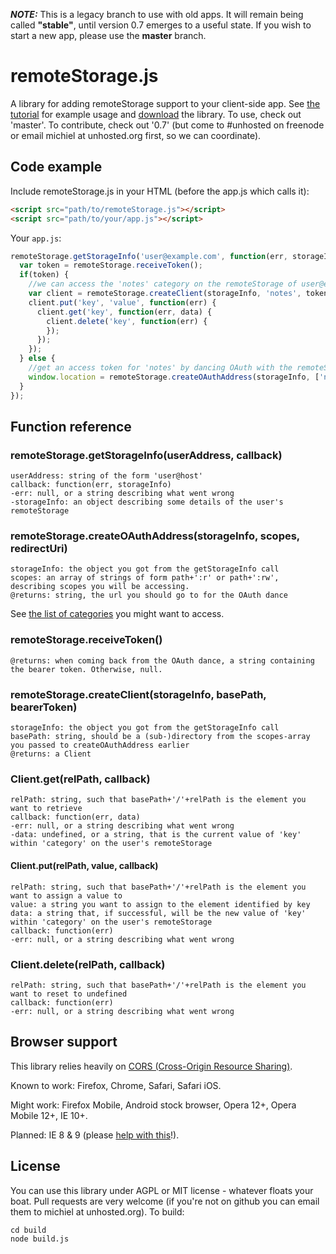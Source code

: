 *__NOTE:__* This is a legacy branch to use with old apps. It will remain being called **"stable"**, until version 0.7 emerges to a useful state. If you wish to start a new app, please use the **master** branch.

# remoteStorage.js

A library for adding remoteStorage support to your client-side app. See [the tutorial](http://tutorial.unhosted.5apps.com) for example usage and [download](https://github.com/unhosted/remoteStorage.js/raw/master/build/latest/remoteStorage.js) the library. To use, check out 'master'. To contribute, check out '0.7' (but come to #unhosted on freenode or email michiel at unhosted.org first, so we can coordinate).

## Code example

Include remoteStorage.js in your HTML (before the app.js which calls it):

```html
<script src="path/to/remoteStorage.js"></script>
<script src="path/to/your/app.js"></script>
```

Your `app.js`:

```js
remoteStorage.getStorageInfo('user@example.com', function(err, storageInfo) {
  var token = remoteStorage.receiveToken();
  if(token) {
    //we can access the 'notes' category on the remoteStorage of user@example.com:
    var client = remoteStorage.createClient(storageInfo, 'notes', token);
    client.put('key', 'value', function(err) {
      client.get('key', function(err, data) {
        client.delete('key', function(err) {
        });
      });
    });
  } else {
    //get an access token for 'notes' by dancing OAuth with the remoteStorage of user@example.com:
    window.location = remoteStorage.createOAuthAddress(storageInfo, ['notes'], window.location.href);
  }
});
```

## Function reference
### remoteStorage.getStorageInfo(userAddress, callback)

    userAddress: string of the form 'user@host'
    callback: function(err, storageInfo)
    -err: null, or a string describing what went wrong
    -storageInfo: an object describing some details of the user's remoteStorage

### remoteStorage.createOAuthAddress(storageInfo, scopes, redirectUri)

    storageInfo: the object you got from the getStorageInfo call
    scopes: an array of strings of form path+':r' or path+':rw', describing scopes you will be accessing.
    @returns: string, the url you should go to for the OAuth dance
See [the list of categories](https://github.com/unhosted/website/wiki/categories) you might want to access.

### remoteStorage.receiveToken()

    @returns: when coming back from the OAuth dance, a string containing the bearer token. Otherwise, null.

### remoteStorage.createClient(storageInfo, basePath, bearerToken)

    storageInfo: the object you got from the getStorageInfo call
    basePath: string, should be a (sub-)directory from the scopes-array you passed to createOAuthAddress earlier
    @returns: a Client

### Client.get(relPath, callback)
    
    relPath: string, such that basePath+'/'+relPath is the element you want to retrieve
    callback: function(err, data)
    -err: null, or a string describing what went wrong
    -data: undefined, or a string, that is the current value of 'key' within 'category' on the user's remoteStorage

#### Client.put(relPath, value, callback)

    relPath: string, such that basePath+'/'+relPath is the element you want to assign a value to
    value: a string you want to assign to the element identified by key
    data: a string that, if successful, will be the new value of 'key' within 'category' on the user's remoteStorage
    callback: function(err)
    -err: null, or a string describing what went wrong

### Client.delete(relPath, callback)

    relPath: string, such that basePath+'/'+relPath is the element you want to reset to undefined
    callback: function(err)
    -err: null, or a string describing what went wrong

## Browser support
This library relies heavily on [CORS (Cross-Origin Resource Sharing)](http://caniuse.com/#search=cors).

Known to work: Firefox, Chrome, Safari, Safari iOS.

Might work: Firefox Mobile, Android stock browser, Opera 12+, Opera Mobile 12+, IE 10+.

Planned: IE 8 & 9 (please [help with this](https://groups.google.com/d/topic/unhosted/Xk1hJMr9i9c/discussion)!).

## License
You can use this library under AGPL or MIT license - whatever floats your boat. Pull requests are very welcome (if you're not on github you can email them to michiel at unhosted.org). To build:

    cd build
    node build.js


